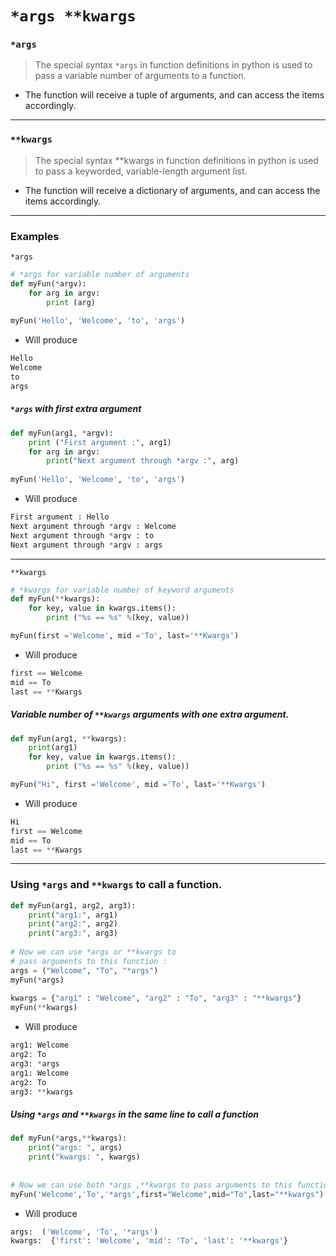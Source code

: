 # ```*args **kwargs```

### ```*args```

> The special syntax ```*args``` in function definitions in python is used to pass a variable number of arguments to a function.
- The function will receive a tuple of arguments, and can access the items accordingly.

---

### ```**kwargs```

> The special syntax **kwargs in function definitions in python is used to pass a keyworded, variable-length argument list. 
- The function will receive a dictionary of arguments, and can access the items accordingly.

---

### Examples

```*args```

```python
# *args for variable number of arguments 
def myFun(*argv):  
    for arg in argv:  
        print (arg) 
    
myFun('Hello', 'Welcome', 'to', 'args')
```

- Will produce

```python
Hello
Welcome
to
args
```

##### ```*args``` with first extra argument

```python
def myFun(arg1, *argv): 
    print ("First argument :", arg1) 
    for arg in argv: 
        print("Next argument through *argv :", arg) 
  
myFun('Hello', 'Welcome', 'to', 'args')
```

- Will produce

```python
First argument : Hello
Next argument through *argv : Welcome
Next argument through *argv : to
Next argument through *argv : args
```

---

```**kwargs```

```python
# *kwargs for variable number of keyword arguments 
def myFun(**kwargs):  
    for key, value in kwargs.items(): 
        print ("%s == %s" %(key, value)) 

myFun(first ='Welcome', mid ='To', last='**Kwargs') 
```

- Will produce

```python
first == Welcome
mid == To
last == **Kwargs
```

#####  Variable number of ```**kwargs``` arguments with one extra argument.

```python
def myFun(arg1, **kwargs):  
    print(arg1)
    for key, value in kwargs.items(): 
        print ("%s == %s" %(key, value)) 

myFun("Hi", first ='Welcome', mid ='To', last='**Kwargs')
```

- Will produce

```python
Hi
first == Welcome
mid == To
last == **Kwargs
```

---

### Using ```*args``` and ```**kwargs``` to call a function.

```python
def myFun(arg1, arg2, arg3): 
    print("arg1:", arg1) 
    print("arg2:", arg2) 
    print("arg3:", arg3) 
      
# Now we can use *args or **kwargs to 
# pass arguments to this function :  
args = ("Welcome", "To", "*args") 
myFun(*args) 
  
kwargs = {"arg1" : "Welcome", "arg2" : "To", "arg3" : "**kwargs"} 
myFun(**kwargs)
```

- Will produce

```python
arg1: Welcome
arg2: To
arg3: *args
arg1: Welcome
arg2: To
arg3: **kwargs
```

##### Using ```*args``` and ```**kwargs``` in the same line to call a function


```python
def myFun(*args,**kwargs): 
    print("args: ", args) 
    print("kwargs: ", kwargs) 
  
  
# Now we can use both *args ,**kwargs to pass arguments to this function
myFun('Welcome','To','*args',first="Welcome",mid="To",last="**kwargs")
```

- Will produce

```python
args:  ('Welcome', 'To', '*args')
kwargs:  {'first': 'Welcome', 'mid': 'To', 'last': '**kwargs'}
```